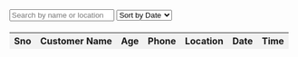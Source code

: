<!DOCTYPE html>
<html lang="en">
<head>
  <meta charset="UTF-8">
  <meta name="viewport" content="width=device-width, initial-scale=1.0">
  <title>Data Table</title>
  <style>
    table {
      width: 100%;
      border-collapse: collapse;
      margin-top: 20px;
    }

    th, td {
      border: 1px solid #ddd;
      padding: 8px;
      text-align: left;
    }

    th {
      background-color: #f2f2f2;
    }

    .pagination {
      display: flex;
      list-style: none;
      margin-top: 20px;
    }

    .pagination li {
      margin-right: 10px;
      cursor: pointer;
    }
  </style>
</head>
<body>

  <input type="text" id="searchInput" placeholder="Search by name or location">
  <select id="sortOption">
    <option value="date">Sort by Date</option>
    <option value="time">Sort by Time</option>
  </select>

  <table id="dataTable">
    <thead>
      <tr>
        <th>Sno</th>
        <th>Customer Name</th>
        <th>Age</th>
        <th>Phone</th>
        <th>Location</th>
        <th>Date</th>
        <th>Time</th>
      </tr>
    </thead>
    <tbody>
      <!-- Table rows for the first 20 records -->
    </tbody>
  </table>

  <ul class="pagination"></ul>

  <script>
    const dummyData = [
      { sno: 1, name: 'John ', age: 20, phone: '12345678', location: 'City A', created_at: '2024-02-29T11:10:00' },
      // Add 19 more records here
 { sno: 1, name: 'stive', age: 21, phone: '23456789', location: 'City a', created_at: '2024-02-29T09:40:00' },
      // Add 19 more records here
 { sno: 2, name: 'Roshan', age: 22, phone: '34567891', location: 'City b', created_at: '2024-02-29T03:56:00' },
      // Add 19 more records here
 { sno: 3, name: 'Hrithik', age: 23, phone: '45678912', location: 'City c', created_at: '2024-02-29T11:50:00' },
      // Add 19 more records here
 { sno: 4, name: 'ankith', age: 24, phone: '567891234', location: 'City d', created_at: '2024-02-29T02:20:00' },
      // Add 19 more records here
 { sno: 5, name: 'singh', age: 25, phone: '678912345', location: 'City e', created_at: '2024-02-29T09:00:00' },
      // Add 19 more records here
 { sno: 6, name: 'zimmy', age: 26, phone: '789123456', location: 'City f', created_at: '2024-02-29T06:00:00' },
      // Add 19 more records here
 { sno: 7, name: 'gopi', age: 27, phone: '891234567', location: 'City g', created_at: '2024-01-29T04:40:00' },
      // Add 19 more records here
 { sno: 8, name: 'karthi', age: 28, phone: '912345678', location: 'City h', created_at: '2024-02-03T08:00:00' },
      // Add 19 more records here
 { sno: 9, name: 'sammu', age: 29, phone: '938765435', location: 'City i', created_at: '2024-06-05T11:00:00' },
      // Add 19 more records here
 { sno: 10, name: 'asrith', age: 30, phone: '8764675443', location: 'City j', created_at: '2024-07-09T03:30:00' },
      // Add 19 more records here
 { sno: 11, name: 'sirii', age: 31, phone: '7636779578', location: 'City k', created_at: '2024-09-15T04:30:00' },
      // Add 19 more records here
 { sno: 12, name: 'bhavs', age: 32, phone: '8654433567', location: 'City l', created_at: '2024-02-10T05:30:00' },
      // Add 19 more records here
 { sno: 13, name: 'chits', age: 33, phone: '1245684890', location: 'City m', created_at: '2024-08-19T12:30:00' },
      // Add 19 more records here
 { sno: 14, name: 'abhi', age: 34, phone: '2288976557', location: 'City n', created_at: '2024-07-28T01:30:00' },
      // Add 19 more records here
 { sno: 15, name: 'rahul', age: 35, phone: '5676443897', location: 'City o', created_at: '2024-03-25T06:30:00' },
      // Add 19 more records here
 { sno: 16, name: 'giri', age: 36, phone: '4578646790', location: 'City p', created_at: '2024-02-22T07:30:00' },
      // Add 19 more records here
 { sno: 17, name: 'kiran', age: 37, phone: '3456777545', location: 'City q', created_at: '2024-11-19T08:30:00' },
      // Add 19 more records here
 { sno: 18, name: 'rajesh', age: 38, phone: '8757544356', location: 'City r', created_at: '2024-10-11T09:30:00' },
      // Add 19 more records th
 { sno: 19, name: 'teja', age: 39, phone: '4574356644', location: 'City s', created_at: '2024-12-12T11:30:00' },
      // Add 19 more records here
 { sno: 20, name: 'srinu', age: 40, phone: '7685645475', location: 'City t', created_at: '2024-02-13T10:30:00' },
      // Add 19 more records here
    ];

    displayData(dummyData.slice(0, 20));

    function displayData(data) {
      const tableBody = document.querySelector('#dataTable tbody');
      tableBody.innerHTML = '';

      data.forEach(record => {
        const [date, time] = record.created_at.split('T');
        const newRow = `
          <tr>
            <td>${record.sno}</td>
            <td>${record.name}</td>
            <td>${record.age}</td>
            <td>${record.phone}</td>
            <td>${record.location}</td>
            <td>${date}</td>
            <td>${time}</td>
          </tr>
        `;
        tableBody.innerHTML += newRow;
      });
    }

    // Pagination logic
    const itemsPerPage = 20;
    const totalPages = Math.ceil(dummyData.length / itemsPerPage);
    const pagination = document.querySelector('.pagination');

    for (let i = 1; i <= totalPages; i++) {
      const li = document.createElement('li');
      li.textContent = i;
      li.addEventListener('click', () => paginate(i));
      pagination.appendChild(li);
    }

    function paginate(pageNumber) {
      const startIndex = (pageNumber - 1) * itemsPerPage;
      const endIndex = startIndex + itemsPerPage;
      const displayedData = dummyData.slice(startIndex, endIndex);
      displayData(displayedData);
    }
  </script>

</body>
</html>
